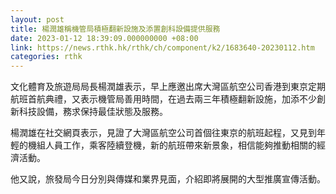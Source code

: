 ```yaml
---
layout: post
title: 楊潤雄稱機管局積極翻新設施及添置創科設備提供服務
date: 2023-01-12 18:39:09.000000000 +08:00
link: https://news.rthk.hk/rthk/ch/component/k2/1683640-20230112.htm
categories: rthk
---
```


文化體育及旅遊局局長楊潤雄表示，早上應邀出席大灣區航空公司香港到東京定期航班首航典禮，又表示機管局善用時間，在過去兩三年積極翻新設施，加添不少創新科技設備，務求保持最佳狀態及服務。

楊潤雄在社交網頁表示，見證了大灣區航空公司首個往東京的航班起程，又見到年輕的機組人員工作，乘客陸續登機，新的航班帶來新景象，相信能夠推動相關的經濟活動。

他又說，旅發局今日分別與傳媒和業界見面，介紹即將展開的大型推廣宣傳活動。
